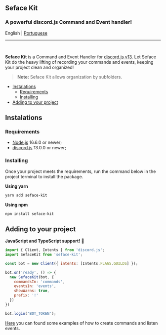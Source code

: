 ## Seface Kit
### A powerful discord.js Command and Event handler!
English | [Portuguese](./.github/README.pt_BR.md)

---
<br/>

**Seface Kit** is a Command and Event Handler for [discord.js v13](https://github.com/discordjs/discord.js/releases/tag/13.0.0). Let Seface Kit do the heavy lifting of recording your commands and events, keeping your project clean and organized!

> **Note:** Seface Kit allows organization by subfolders.

- [Instalations](#instalations)
  - [Requirements](#requirements)
  - [Installing](#installing)
- [Adding to your project](#adding-to-your-project)

## Instalations
### Requirements
  * [Node.js](https://nodejs.org/en/) 16.6.0 or newer;
  * [discord.js](https://discord.js.org/) 13.0.0 or newer;

### Installing
Once your project meets the requirements, run the command below in the project terminal to install the package.

**Using yarn**
```sh
yarn add seface-kit
```

**Using npm**
```sh
npm install seface-kit
```

## Adding to your project
**JavaScript and TypeScript support!** 🎉

```js
import { Client, Intents } from 'discord.js';
import SefaceKit from 'seface-kit';

const bot = new Client({ intents: [Intents.FLAGS.GUILDS] });

bot.on('ready', () => {
  new SefaceKit(bot, {
    commandsIn: 'commands',
    eventsIn: 'events',
    showWarns: true,
    prefix: '!'
  })
})

bot.login('BOT_TOKEN');
```
[Here](./examples) you can found some examples of how to create commands and listen events.

